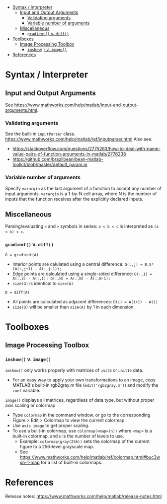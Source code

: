 - [Syntax / Interpreter](#syntax--interpreter)
  - [Input and Output Arguments](#input-and-output-arguments)
    - [Validating arguments](#validating-arguments)
    - [Variable number of arguments](#variable-number-of-arguments)
  - [Miscellaneous](#miscellaneous)
    - [`gradient()` v. `diff()`](#gradient-v-diff)
- [Toolboxes](#toolboxes)
  - [Image Processing Toolbox](#image-processing-toolbox)
    - [`imshow()` v. `image()`](#imshow-v-image)
- [References](#references)

# Syntax / Interpreter

## Input and Output Arguments

See https://www.mathworks.com/help/matlab/input-and-output-arguments.html.

### Validating arguments

See the built-in `inputParser` class. https://www.mathworks.com/help/matlab/ref/inputparser.html
Also see:
- https://stackoverflow.com/questions/2775263/how-to-deal-with-name-value-pairs-of-function-arguments-in-matlab/2776238
- https://github.com/brazilbean/bean-matlab-toolkit/blob/master/default_param.m

### Variable number of arguments

Specify `varargin` as the last argument of a function to accept any number of input arguments. `varargin` is a 1-by-N cell array, where N is the number of inputs that the function receives after the explicitly declared inputs.

## Miscellaneous

Parsing/evaluating `<` and `>` symbols in series: `a < b < c` is interpreted as `(a < b) < c`.

### `gradient()` v. `diff()`

`G = gradient(A)`
- Interior points are calulated using a central difference: `G(:,j) = 0.5*(A(:,j+1) - A(:,j-1));`
- Edge points are calculated using a single-sided difference: `G(:,1) = A(:,2) - A(:,1); G(:,N) = A(:,N) - A(:,N-1);`
- `size(G)` is identical to `size(A)`

`D = diff(A)`
- All points are calculated as adjacent differences: `D(i) = A(i+1) - A(i)`
- `size(D)` will be smaller than `size(A)` by 1 in each dimension.

# Toolboxes

## Image Processing Toolbox

### `imshow()` v. `image()`

`imshow()` only works properly with matrices of `unit8` or `unit16` data.
- For an easy way to apply your own transformations to an image, copy MATLAB's built-in rgb2gray.m file (`edit('rgb2gray.m')`) and modify the `coef` variable.

`image()` displays all matrices, regardless of data type, but without proper axis scaling or colormap
- Type `colormap` in the command window, or go to the corresponding Figure > Edit > Colormap to view the current colormap.
- Use `axis image` to get proper scaling.
- To use a built-in colormap, use `colormap(<map>(n))` where `<map>` is a built-in colormap, and `n` is the number of levels to use.
  - Example: `colormap(gray(256))` sets the colormap of the current figure to a 256-level grayscale map.
  - See https://www.mathworks.com/help/matlab/ref/colormap.html#buc3wsn-1-map for a list of built-in colormaps.

# References

Release notes: https://www.mathworks.com/help/matlab/release-notes.html